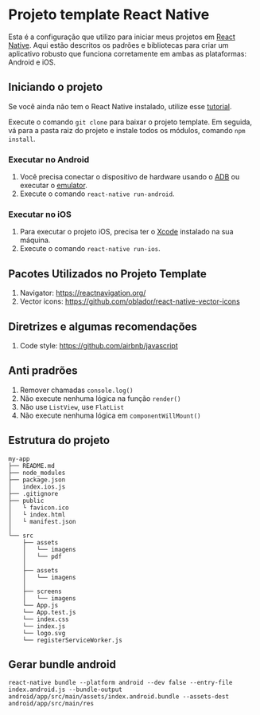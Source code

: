  # Projeto template React Native 

Esta é a configuração que utilizo para iniciar meus projetos em [React Native](https://facebook.github.io/react-native/). Aqui estão descritos os padrões e bibliotecas para criar um aplicativo robusto que funciona corretamente em ambas as plataformas: Android e iOS.



## Iniciando o projeto

Se você ainda não tem o React Native instalado, utilize esse [tutorial](https://facebook.github.io/react-native/docs/getting-started.html). 

Execute o comando ```git clone``` para baixar o projeto template. Em seguida, vá para a pasta raiz do projeto e instale todos os módulos, comando ```npm install```.



### Executar no Android

1. Você precisa conectar o dispositivo de hardware usando o [ADB](https://developer.android.com/studio/command-line/adb.html) ou executar o [emulator](https://developer.android.com/studio/run/emulator-commandline.html).
2. Execute o comando ```react-native run-android```.



### Executar no iOS

1. Para executar o projeto iOS, precisa ter o [Xcode](https://developer.apple.com/xcode/) instalado na sua máquina.
2. Execute o comando ```react-native run-ios```.



## Pacotes Utilizados no Projeto Template

1. Navigator: https://reactnavigation.org/
2. Vector icons: https://github.com/oblador/react-native-vector-icons



## Diretrizes e algumas recomendações

1. Code style: https://github.com/airbnb/javascript



## Anti pradrões

  1. Remover chamadas ```console.log()```
  2. Não execute nenhuma lógica na função ```render()```
  3. Não use ```ListView```, use ```FlatList```
  4. Não execute nenhuma lógica em ```componentWillMount()```



## Estrutura do projeto
```
my-app
├── README.md
├── node_modules
├── package.json
│   index.ios.js
├── .gitignore
├── public
│   └ favicon.ico
│   └ index.html
│   └ manifest.json
│
└── src
    ├── assets
    │   └── imagens
    │   └── pdf   
    │ 
    ├── assets
    │   └── imagens
    │ 
    ├── screens
    │   └── imagens
    └── App.js
    └── App.test.js
    └── index.css
    └── index.js
    └── logo.svg
    └── registerServiceWorker.js
```


## Gerar bundle android

```
react-native bundle --platform android --dev false --entry-file index.android.js --bundle-output android/app/src/main/assets/index.android.bundle --assets-dest android/app/src/main/res
```